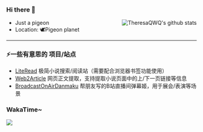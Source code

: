 ### Hi there 👋

<div>
<img align="right" src="https://github-readme-stats.vercel.app/api?username=TheresaQWQ&show_icons=true&title_color=fff&icon_color=87939A&text_color=CCC&bg_color=3C3F41" alt="TheresaQWQ's github stats"/>

- Just a pigeon
- Location: 🕊️Pigeon planet

---

<div>

### ⚡一些有意思的 项目/站点
- [LiteRead](https://r.imoe.xyz) 极简小说搜索/阅读站（需要配合浏览器书签功能使用）
- [Web2Article](https://github.com/TheresaQWQ/Web2Article) 网页正文提取，支持提取小说页面中的上/下一页链接等信息
- [BroadcastOnAirDanmaku](https://github.com/TheresaQWQ/BroadcastOnAirDanmaku) 帮朋友写的B站直播间弹幕姬，用于展会/表演等场景

</div>

<!--
**TheresaQWQ/TheresaQWQ** is a ✨ _special_ ✨ repository because its `README.md` (this file) appears on your GitHub profile.

Here are some ideas to get you started:

- 🔭 I’m currently working on ...
- 🌱 I’m currently learning ...
- 👯 I’m looking to collaborate on ...
- 🤔 I’m looking for help with ...
- 💬 Ask me about ...
- 📫 How to reach me: ...
- 😄 Pronouns: ...
- ⚡ Fun fact: ...
-->

### WakaTime~
<a href="https://wakatime.com"><img src="https://wakatime.com/share/@ed49b002-1a6c-4f7a-98a6-f8314896f1ef/5b811985-626f-4bc1-9104-f1efcecbbc37.png" /></a>
